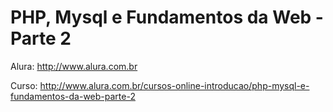 PHP, Mysql e Fundamentos da Web - Parte 2
=========================================

Alura: http://www.alura.com.br

Curso: http://www.alura.com.br/cursos-online-introducao/php-mysql-e-fundamentos-da-web-parte-2
